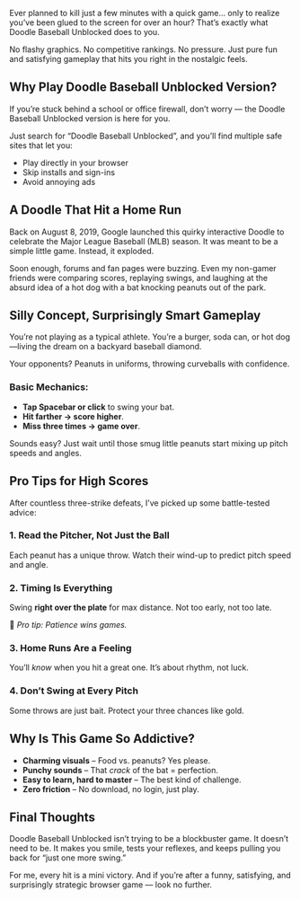 Ever planned to kill just a few minutes with a quick game… only to realize you’ve been glued to the screen for over an hour? That’s exactly what Doodle Baseball Unblocked does to you.

No flashy graphics. No competitive rankings. No pressure. Just pure fun and satisfying gameplay that hits you right in the nostalgic feels.

## Why Play Doodle Baseball Unblocked Version?

If you’re stuck behind a school or office firewall, don’t worry — the Doodle Baseball Unblocked version is here for you.

Just search for “Doodle Baseball Unblocked”, and you’ll find multiple safe sites that let you:
- Play directly in your browser  
- Skip installs and sign-ins  
- Avoid annoying ads

## A Doodle That Hit a Home Run

Back on August 8, 2019, Google launched this quirky interactive Doodle to celebrate the Major League Baseball (MLB) season. It was meant to be a simple little game. Instead, it exploded.

Soon enough, forums and fan pages were buzzing. Even my non-gamer friends were comparing scores, replaying swings, and laughing at the absurd idea of a hot dog with a bat knocking peanuts out of the park.

## Silly Concept, Surprisingly Smart Gameplay

You’re not playing as a typical athlete. You’re a burger, soda can, or hot dog—living the dream on a backyard baseball diamond.

Your opponents? Peanuts in uniforms, throwing curveballs with confidence.

### Basic Mechanics:
- **Tap Spacebar or click** to swing your bat.
- **Hit farther → score higher**.
- **Miss three times → game over**.

Sounds easy? Just wait until those smug little peanuts start mixing up pitch speeds and angles.

## Pro Tips for High Scores

After countless three-strike defeats, I’ve picked up some battle-tested advice:

### 1. Read the Pitcher, Not Just the Ball
Each peanut has a unique throw. Watch their wind-up to predict pitch speed and angle.

### 2. Timing Is Everything
Swing **right over the plate** for max distance. Not too early, not too late.

🎯 *Pro tip: Patience wins games.*

### 3. Home Runs Are a Feeling
You’ll *know* when you hit a great one. It’s about rhythm, not luck.

### 4. Don’t Swing at Every Pitch
Some throws are just bait. Protect your three chances like gold.

## Why Is This Game So Addictive?

- **Charming visuals** – Food vs. peanuts? Yes please.  
- **Punchy sounds** – That *crack* of the bat = perfection.  
- **Easy to learn, hard to master** – The best kind of challenge.  
- **Zero friction** – No download, no login, just play.  

## Final Thoughts

Doodle Baseball Unblocked isn’t trying to be a blockbuster game. It doesn’t need to be. It makes you smile, tests your reflexes, and keeps pulling you back for “just one more swing.”

For me, every hit is a mini victory. And if you’re after a funny, satisfying, and surprisingly strategic browser game — look no further.
